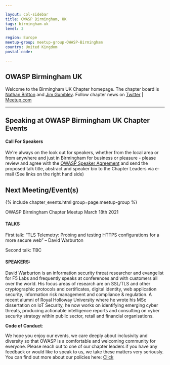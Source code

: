 ```yaml
---

layout: col-sidebar
title: OWASP Birmingham, UK
tags: birmingham-uk
level: 3

region: Europe
meetup-group: meetup-group-OWASP-Birmingham
country: United Kingdom
postal-code: 

---
```


OWASP Birmingham UK
-------------
Welcome to the Birmingham UK Chapter homepage. 
The chapter board is <a href="mailto:nathan.britton@owasp.org">Nathan Britton</a> and <a href="mailto:jim.gumbley@owasp.org">Jim Gumbley</a>. 
Follow chapter news on [Twitter](https://twitter.com/owaspbrum) | [Meetup.com](https://meetup.com/OWASP-Birmingham)

---

Speaking at OWASP Birmingham UK Chapter Events
---------------------------------------

#### Call For Speakers

We're always on the look out for speakers, whether from the local area or from anywhere and just in Birmingham for business or pleasure -  please review and agree with the [OWASP Speaker Agreement](https://owasp.org/www-policy/) and send the proposed talk title, abstract and speaker bio to the Chapter Leaders via e-mail (See links on the right hand side)

Next Meeting/Event(s)
---------------------

{% include chapter_events.html group=page.meetup-group %}


OWASP Birmingham Chapter Meetup March 18th 2021 

#### TALKS

First talk: “TLS Telemetry: Probing and testing HTTPS configurations for a more secure web” – David Warburton

Second talk: TBC

#### SPEAKERS:

David Warburton is an information security threat researcher and evangelist for F5 Labs and frequently speaks at conferences and 
with customers all over the world. His focus areas of research are on SSL/TLS and other cryptographic protocols and certificates, 
digital identity, web application security, information risk management and compliance & regulation. A recent alumni of Royal Holloway 
University where he wrote his MSc dissertation on IoT Security, he now works on identifying emerging cyber threats, producing actionable 
intelligence reports and consulting on cyber security strategy within public sector, retail and financial organisations. 

**Code of Conduct**:


We hope you enjoy our events, we care deeply about inclusivity and diversity so that OWASP is a comfortable and welcoming community for everyone. Please reach out to one of our chapter leaders if you have any feedback or would like to speak to us, we take these matters very seriously. You can find out more about our policies here: [Click](https://owasp.org/www-policy/)

